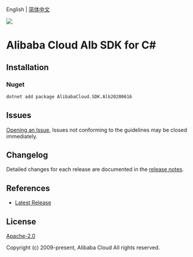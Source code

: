 English | [简体中文](README-CN.md)

![](https://aliyunsdk-pages.alicdn.com/icons/AlibabaCloud.svg)

# Alibaba Cloud Alb SDK for C#

## Installation

### Nuget

```bash
dotnet add package AlibabaCloud.SDK.Alb20200616
```

## Issues

[Opening an Issue](https://github.com/aliyun/alibabacloud-csharp-sdk/issues/new), Issues not conforming to the guidelines may be closed immediately.

## Changelog

Detailed changes for each release are documented in the [release notes](./ChangeLog.md).

## References

* [Latest Release](https://github.com/aliyun/alibabacloud-csharp-sdk/)

## License

[Apache-2.0](http://www.apache.org/licenses/LICENSE-2.0)

Copyright (c) 2009-present, Alibaba Cloud All rights reserved.

